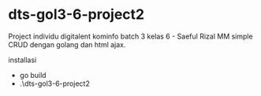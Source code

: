 # dts-gol3-6-project2
Project individu digitalent kominfo batch 3 kelas 6 - Saeful Rizal MM
simple CRUD dengan golang dan html ajax.

installasi
- go build
- .\dts-gol3-6-project2


